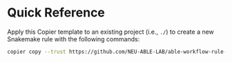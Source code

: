# Quick Reference

Apply this Copier template to an existing project (i.e., `./`) to create a new Snakemake rule with the following commands:

```bash
copier copy --trust https://github.com/NEU-ABLE-LAB/able-workflow-rule-copier-dev.git ./
```
